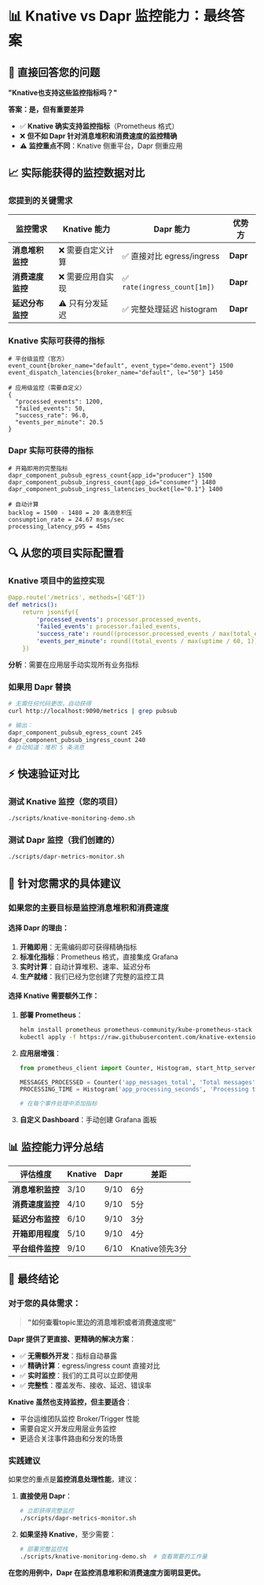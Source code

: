 # 📊 **Knative vs Dapr 监控能力：最终答案**

## 🎯 **直接回答您的问题**

**"Knative也支持这些监控指标吗？"**

**答案：是，但有重要差异**

- ✅ **Knative 确实支持监控指标**（Prometheus 格式）
- ❌ **但不如 Dapr 针对消息堆积和消费速度的监控精确**
- ⚠️ **监控重点不同**：Knative 侧重平台，Dapr 侧重应用

## 📈 **实际能获得的监控数据对比**

### **您提到的关键需求**

| 监控需求 | Knative 能力 | Dapr 能力 | 优势方 |
|---------|-------------|----------|--------|
| **消息堆积监控** | ❌ 需要自定义计算 | ✅ 直接对比 egress/ingress | **Dapr** |
| **消费速度监控** | ❌ 需要应用自实现 | ✅ `rate(ingress_count[1m])` | **Dapr** |
| **延迟分布监控** | ⚠️ 只有分发延迟 | ✅ 完整处理延迟 histogram | **Dapr** |

### **Knative 实际可获得的指标**

```prometheus
# 平台级监控（官方）
event_count{broker_name="default", event_type="demo.event"} 1500
event_dispatch_latencies{broker_name="default", le="50"} 1450

# 应用级监控（需要自定义）
{
  "processed_events": 1200,
  "failed_events": 50, 
  "success_rate": 96.0,
  "events_per_minute": 20.5
}
```

### **Dapr 实际可获得的指标**

```prometheus
# 开箱即用的完整指标
dapr_component_pubsub_egress_count{app_id="producer"} 1500
dapr_component_pubsub_ingress_count{app_id="consumer"} 1480
dapr_component_pubsub_ingress_latencies_bucket{le="0.1"} 1400

# 自动计算
backlog = 1500 - 1480 = 20 条消息积压
consumption_rate = 24.67 msgs/sec
processing_latency_p95 = 45ms
```

## 🔍 **从您的项目实际配置看**

### **Knative 项目中的监控实现**

```12:17:infrastructure/kubernetes/consumer-configmap.yaml
@app.route('/metrics', methods=['GET'])
def metrics():
    return jsonify({
        'processed_events': processor.processed_events,
        'failed_events': processor.failed_events,
        'success_rate': round((processor.processed_events / max(total_events, 1)) * 100, 2),
        'events_per_minute': round((total_events / max(uptime / 60, 1)), 2)
    })
```

**分析**：需要在应用层手动实现所有业务指标

### **如果用 Dapr 替换**

```bash
# 无需任何代码更改，自动获得
curl http://localhost:9090/metrics | grep pubsub

# 输出：
dapr_component_pubsub_egress_count 245
dapr_component_pubsub_ingress_count 240
# 自动知道：堆积 5 条消息
```

## ⚡ **快速验证对比**

### **测试 Knative 监控（您的项目）**
```bash
./scripts/knative-monitoring-demo.sh
```

### **测试 Dapr 监控（我们创建的）**
```bash
./scripts/dapr-metrics-monitor.sh
```

## 🎯 **针对您需求的具体建议**

### **如果您的主要目标是监控消息堆积和消费速度**

#### **选择 Dapr 的理由**：
1. **开箱即用**：无需编码即可获得精确指标
2. **标准化指标**：Prometheus 格式，直接集成 Grafana
3. **实时计算**：自动计算堆积、速率、延迟分布
4. **生产就绪**：我们已经为您创建了完整的监控工具

#### **选择 Knative 需要额外工作**：
1. **部署 Prometheus**：
   ```bash
   helm install prometheus prometheus-community/kube-prometheus-stack
   kubectl apply -f https://raw.githubusercontent.com/knative-extensions/monitoring/main/servicemonitor.yaml
   ```

2. **应用层增强**：
   ```python
   from prometheus_client import Counter, Histogram, start_http_server
   
   MESSAGES_PROCESSED = Counter('app_messages_total', 'Total messages')
   PROCESSING_TIME = Histogram('app_processing_seconds', 'Processing time')
   
   # 在每个事件处理中添加指标
   ```

3. **自定义 Dashboard**：手动创建 Grafana 面板

## 📊 **监控能力评分总结**

| 评估维度 | Knative | Dapr | 差距 |
|---------|---------|------|-----|
| **消息堆积监控** | 3/10 | 9/10 | 6分 |
| **消费速度监控** | 4/10 | 9/10 | 5分 |
| **延迟分布监控** | 6/10 | 9/10 | 3分 |
| **开箱即用程度** | 5/10 | 9/10 | 4分 |
| **平台组件监控** | 9/10 | 6/10 | Knative领先3分 |

## 🎉 **最终结论**

### **对于您的具体需求**：

> **"如何查看topic里边的消息堆积或者消费速度呢"**

**Dapr 提供了更直接、更精确的解决方案**：

- ✅ **无需额外开发**：指标自动暴露
- ✅ **精确计算**：egress/ingress count 直接对比
- ✅ **实时监控**：我们的工具可以立即使用
- ✅ **完整性**：覆盖发布、接收、延迟、错误率

**Knative 虽然也支持监控，但主要适合**：
- 平台运维团队监控 Broker/Trigger 性能
- 需要自定义开发应用层业务监控
- 更适合关注事件路由和分发的场景

### **实践建议**

如果您的重点是**监控消息处理性能**，建议：

1. **直接使用 Dapr**：
   ```bash
   # 立即获得完整监控
   ./scripts/dapr-metrics-monitor.sh
   ```

2. **如果坚持 Knative**，至少需要：
   ```bash
   # 部署完整监控栈
   ./scripts/knative-monitoring-demo.sh  # 查看需要的工作量
   ```

**在您的用例中，Dapr 在监控消息堆积和消费速度方面明显更优。** 